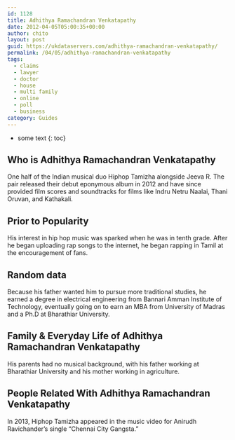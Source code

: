 ```yaml
---
id: 1128
title: Adhithya Ramachandran Venkatapathy
date: 2012-04-05T05:00:35+00:00
author: chito
layout: post
guid: https://ukdataservers.com/adhithya-ramachandran-venkatapathy/
permalink: /04/05/adhithya-ramachandran-venkatapathy
tags:
  - claims
  - lawyer
  - doctor
  - house
  - multi family
  - online
  - poll
  - business
category: Guides
---
```


* some text
{: toc}


## Who is  Adhithya Ramachandran Venkatapathy
                  
                  
                  
One half of the Indian musical duo Hiphop Tamizha alongside Jeeva R. The pair released their debut eponymous album in 2012 and have since provided film scores and soundtracks for films like Indru Netru Naalai, Thani Oruvan, and Kathakali.
                  
                
                
                
## Prior to Popularity 
                  
                  
                  
His interest in hip hop music was sparked when he was in tenth grade. After he began uploading rap songs to the internet, he began rapping in Tamil at the encouragement of fans.
                  
                
                
                
## Random data 
                  
                  
                  
Because his father wanted him to pursue more traditional studies, he earned a degree in electrical engineering from Bannari Amman Institute of Technology, eventually going on to earn an MBA from University of Madras and a Ph.D at Bharathiar University.
                  
                
                
                
## Family & Everyday Life of Adhithya Ramachandran Venkatapathy
                  
                  
                  
His parents had no musical background, with his father working at Bharathiar University and his mother working in agriculture.
                  
                
                
                
## People Related With  Adhithya Ramachandran Venkatapathy
                  
                  
                  
In 2013, Hiphop Tamizha appeared in the music video for Anirudh Ravichander&#8217;s single &#8220;Chennai City Gangsta.&#8221;
                  
                
              
            
          
          
          
    
    
  
